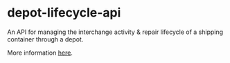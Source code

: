 # depot-lifecycle-api
An API for managing the interchange activity &amp; repair lifecycle of a shipping container through a depot.

More information [here](https://IICL-API.github.io/depot-lifecycle-api/).
